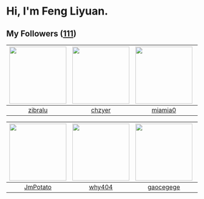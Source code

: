 # Hi, I'm Feng Liyuan.

## My Followers ([111](https://github.com/SunRunAway?tab=followers))

| <img src="https://avatars.githubusercontent.com/u/41463486?v=4" width="150" height="150" /> | <img src="https://avatars.githubusercontent.com/u/1464115?v=4" width="150" height="150" /> | <img src="https://avatars.githubusercontent.com/u/25542995?v=4" width="150" height="150" /> | <img src="https://avatars.githubusercontent.com/u/1175567?v=4" width="150" height="150" /> |
| :-----------------------------------------------------------------------------------------: | :----------------------------------------------------------------------------------------: | :-----------------------------------------------------------------------------------------: | :----------------------------------------------------------------------------------------: |
|                            [zibralu](https://github.com/zibralu)                            |                             [chzyer](https://github.com/chzyer)                            |                            [miamia0](https://github.com/miamia0)                            |                              [xen0n](https://github.com/xen0n)                             |

| <img src="https://avatars.githubusercontent.com/u/1446531?v=4" width="150" height="150" /> | <img src="https://avatars.githubusercontent.com/u/35111?v=4" width="150" height="150" /> | <img src="https://avatars.githubusercontent.com/u/5100735?v=4" width="150" height="150" /> | <img src="https://avatars.githubusercontent.com/u/1204301?v=4" width="150" height="150" /> |
| :----------------------------------------------------------------------------------------: | :--------------------------------------------------------------------------------------: | :----------------------------------------------------------------------------------------: | :----------------------------------------------------------------------------------------: |
|                           [JmPotato](https://github.com/JmPotato)                          |                            [why404](https://github.com/why404)                           |                          [gaocegege](https://github.com/gaocegege)                         |                            [longbai](https://github.com/longbai)                           |